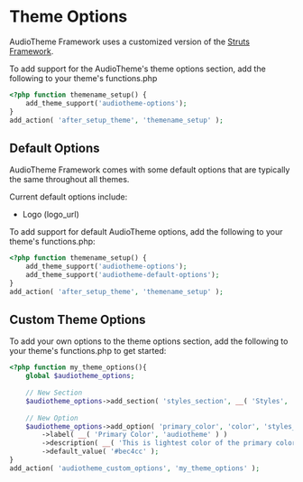 # Theme Options
AudioTheme Framework uses a customized version of the [Struts Framework](https://github.com/thethemefoundry/struts).

To add support for the AudioTheme's theme options section, add the following to your theme's functions.php
```php
<?php function themename_setup() {
    add_theme_support('audiotheme-options');
}
add_action( 'after_setup_theme', 'themename_setup' );
```

## Default Options

AudioTheme Framework comes with some default options that are typically the same throughout all themes.

Current default options include:
- Logo (logo_url)
  
To add support for default AudioTheme options, add the following to your theme's functions.php:

```php
<?php function themename_setup() {
    add_theme_support('audiotheme-options');
    add_theme_support('audiotheme-default-options');
}
add_action( 'after_setup_theme', 'themename_setup' );
```

## Custom Theme Options

To add your own options to the theme options section, add the following to your theme's functions.php to get started:

```php
<?php function my_theme_options(){
    global $audiotheme_options;
    
    // New Section
    $audiotheme_options->add_section( 'styles_section', __( 'Styles', 'audiotheme' ) );
    
    // New Option
    $audiotheme_options->add_option( 'primary_color', 'color', 'styles_section' )
        ->label( __( 'Primary Color', 'audiotheme' ) )
        ->description( __( 'This is lightest color of the primary colors.', 'audiotheme' ) )
        ->default_value( '#bec4cc' );
}
add_action( 'audiotheme_custom_options', 'my_theme_options' );
```